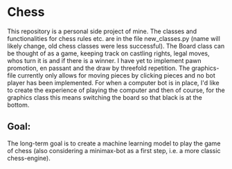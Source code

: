 # Chess

This repository is a personal side project of mine. The classes and functionalities for chess rules etc. are in the file new_classes.py (name will likely change, old chess classes were less successful). The Board class can be thought of as a game, keeping track on castling rights, legal moves, whos turn it is and if there is a winner. I have yet to implement pawn promotion, en passant and the draw by threefold repetition. The graphics-file currently only allows for moving pieces by clicking pieces and no bot player has been implemented. For when a computer bot is in place, I'd like to create the experience of playing the computer and then of course, for the graphics class this means switching the board so that black is at the bottom. 

## Goal: 
The long-term goal is to create a machine learning model to play the game of chess (also considering a minimax-bot as a first step, i.e. a more classic chess-engine).
